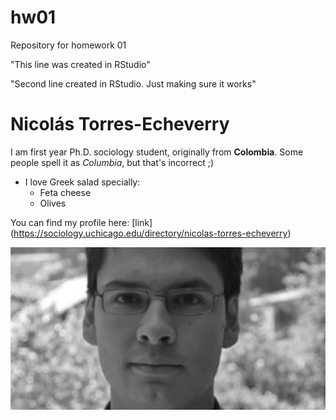 # hw01
Repository for homework 01

"This line was created in RStudio"

"Second line created in RStudio. Just making sure it works"

# Nicolás Torres-Echeverry

I am first year Ph.D. sociology student, originally from **Colombia**. Some people spell it as *Columbia*, but that's incorrect ;)   

* I love Greek salad specially:
  + Feta cheese
  + Olives 
  
You can find my profile here: [link] (https://sociology.uchicago.edu/directory/nicolas-torres-echeverry) 


![alt text](NTE.jpg)


